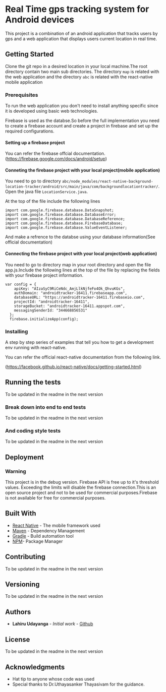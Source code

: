 # Real Time gps tracking system for Android devices

This project is a combination of an android application that tracks users by gps and a web application that displays users current location in real time.

## Getting Started

Clone the git repo in a desired location in your local machine.The root directory contain two main sub directories.
The directory ```map``` is related with the web application and the directory ```abc``` is related with the react-native mobile application

### Prerequisites

To run the web application you don't need to install anything specific since it is developed using basic web technologies.

Firebase is used as the databse.So before the full implementation you need to create a firebase account and create a project in firebase and set up the required configurations.

#### Setting up a firebase project

You can refer the firebase offcial documentation.
(https://firebase.google.com/docs/android/setup)

#### Conneting the firebase project with your local project(mobile application)

You need to go to directory ```abc/node_modules/react-native-background-location-tracker/android/src/main/java/com/backgroundlocationtracker/```. Open the java file ```LocationService.java```.

At the top of the file include the following lines


```
import com.google.firebase.database.DataSnapshot;
import com.google.firebase.database.DatabaseError;
import com.google.firebase.database.DatabaseReference;
import com.google.firebase.database.FirebaseDatabase;
import com.google.firebase.database.ValueEventListener;

```
And make a refrence to the databse using your database information(See official documentation)

#### Connecting the firebase project with your local project(web application)

You need to go to directory map in your root directory and open the file app.js.Include the following lines at the top of the file by replacing the fields with your firebase project information.

```
var config = {
    apiKey: "AIzaSyC9RiCeNdc_AmjLlkNjfeFo4Ok_QhvuKGs",
    authDomain: "androidtracker-16411.firebaseapp.com",
    databaseURL: "https://androidtracker-16411.firebaseio.com",
    projectId: "androidtracker-16411",
    storageBucket: "androidtracker-16411.appspot.com",
    messagingSenderId: "344668856531"
  };
  firebase.initializeApp(config);

```


### Installing

A step by step series of examples that tell you how to get a development env running with react-native.

You can refer the official react-native documentation from the following link.

(https://facebook.github.io/react-native/docs/getting-started.html)

## Running the tests

To be updated in the readme in the next version

### Break down into end to end tests

To be updated in the readme in the next version


### And coding style tests

To be updated in the readme in the next version


## Deployment

### Warning
This project is in the debug version. Firebase API is free up to it's threshold values. Exceeding the limits will disable the firebase connection.This is an open source project and not to be used for commercial purposes.Firebase is not available for free for commercial purposes.

## Built With

* [React Native](https://facebook.github.io/react-native/docs/getting-started.html) - The mobile framework used
* [Maven](https://maven.apache.org/) - Dependency Management
* [Gradle](https://docs.gradle.org/current/userguide/what_is_gradle.html) - Build automation tool
* [NPM](https://docs.npmjs.com/)- Package Manager

## Contributing

To be updated in the readme in the next version

## Versioning

To be updated in the readme in the next version

## Authors

* **Lahiru Udayanga** - *Initial work* - [Github](https://gist.github.com/NomadXD)



## License

To be updated in the readme in the next version

## Acknowledgments

* Hat tip to anyone whose code was used
* Special thanks to Dr.Uthayasanker Thayasivam for the guidance.
